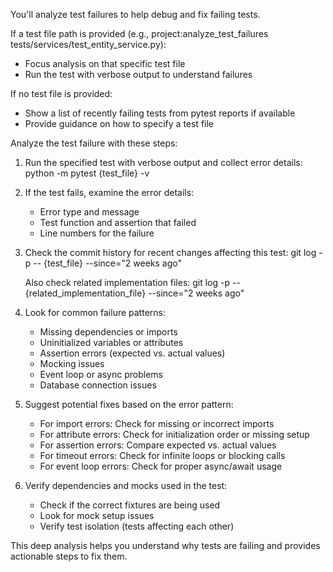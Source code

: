 You'll analyze test failures to help debug and fix failing tests.

If a test file path is provided (e.g., project:analyze_test_failures tests/services/test_entity_service.py):
- Focus analysis on that specific test file
- Run the test with verbose output to understand failures

If no test file is provided:
- Show a list of recently failing tests from pytest reports if available
- Provide guidance on how to specify a test file

Analyze the test failure with these steps:

1. Run the specified test with verbose output and collect error details:
   python -m pytest {test_file} -v

2. If the test fails, examine the error details:
   - Error type and message
   - Test function and assertion that failed
   - Line numbers for the failure

3. Check the commit history for recent changes affecting this test:
   git log -p -- {test_file} --since="2 weeks ago"
   
   Also check related implementation files:
   git log -p -- {related_implementation_file} --since="2 weeks ago"

4. Look for common failure patterns:
   - Missing dependencies or imports
   - Uninitialized variables or attributes
   - Assertion errors (expected vs. actual values)
   - Mocking issues
   - Event loop or async problems
   - Database connection issues

5. Suggest potential fixes based on the error pattern:
   - For import errors: Check for missing or incorrect imports
   - For attribute errors: Check for initialization order or missing setup
   - For assertion errors: Compare expected vs. actual values
   - For timeout errors: Check for infinite loops or blocking calls
   - For event loop errors: Check for proper async/await usage

6. Verify dependencies and mocks used in the test:
   - Check if the correct fixtures are being used
   - Look for mock setup issues
   - Verify test isolation (tests affecting each other)

This deep analysis helps you understand why tests are failing and provides actionable steps to fix them.